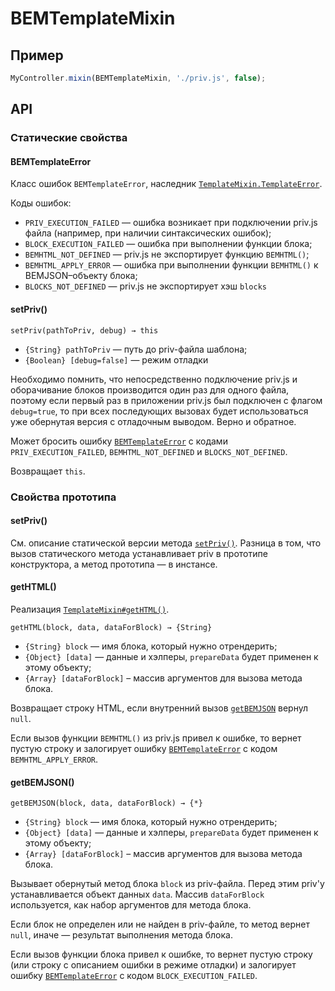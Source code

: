 # BEMTemplateMixin

## Пример

```javascript
MyController.mixin(BEMTemplateMixin, './priv.js', false);
```

## API

### Статические свойства

#### BEMTemplateError

Класс ошибок `BEMTemplateError`, наследник [`TemplateMixin.TemplateError`](TemplateMixin.md#templateerror).

Коды ошибок:

* `PRIV_EXECUTION_FAILED` — ошибка возникает при подключении priv.js файла (например, при наличии синтаксических ошибок);
* `BLOCK_EXECUTION_FAILED` — ошибка при выполнении функции блока;
* `BEMHTML_NOT_DEFINED` — priv.js не экспортирует функцию `BEMHTML()`;
* `BEMHTML_APPLY_ERROR` — ошибка при выполнении функции `BEMHTML()` к BEMJSON–объекту блока;
* `BLOCKS_NOT_DEFINED` — priv.js не экспортирует хэш `blocks`

#### setPriv()

`setPriv(pathToPriv, debug) → this`

* `{String} pathToPriv` — путь до priv-файла шаблона;
* `{Boolean} [debug=false]` — режим отладки

Необходимо помнить, что непосредственно подключение priv.js и оборачивание блоков производится один раз для одного файла,
поэтому если первый раз в приложении priv.js был подключен с флагом `debug=true`, то при всех последующих вызовах
будет использоваться уже обернутая версия с отладочным выводом. Верно и обратное.

Может бросить ошибку [`BEMTemplateError`](bemtemplateerror) с кодами `PRIV_EXECUTION_FAILED`, `BEMHTML_NOT_DEFINED` и `BLOCKS_NOT_DEFINED`.

Возвращает `this`.

### Свойства прототипа

#### setPriv()

См. описание статической версии метода [`setPriv()`](#setpriv). Разница в том, что вызов статического метода устанавливает
priv в прототипе конструктора, а метод прототипа — в инстансе.

#### getHTML()

Реализация [`TemplateMixin#getHTML()`](TemplateMixin.md#gethtml).

`getHTML(block, data, dataForBlock) → {String}`

* `{String} block` — имя блока, который нужно отрендерить;
* `{Object} [data]` — данные и хэлперы, `prepareData` будет применен к этому объекту;
* `{Array} [dataForBlock]` – массив аргументов для вызова метода блока.

Возвращает строку HTML, если внутренний вызов [`getBEMJSON`](#getbemjson) вернул `null`.

Если вызов функции `BEMHTML()` из priv.js привел к ошибке, то вернет пустую строку
и залогирует ошибку [`BEMTemplateError`](#bemtemplateerror) с кодом `BEMHTML_APPLY_ERROR`.

#### getBEMJSON()

`getBEMJSON(block, data, dataForBlock) → {*}`

* `{String} block` — имя блока, который нужно отрендерить;
* `{Object} [data]` — данные и хэлперы, `prepareData` будет применен к этому объекту;
* `{Array} [dataForBlock]` – массив аргументов для вызова метода блока.

Вызывает обернутый метод блока `block` из priv-файла. Перед этим priv'у устанавливается объект данных `data`.
Массив `dataForBlock` используется, как набор аргументов для метода блока.

Если блок не определен или не найден в priv-файле, то метод вернет `null`, иначе — результат выполнения метода блока.

Если вызов функции блока привел к ошибке, то вернет пустую строку (или строку с описанием ошибки в режиме отладки) и 
залогирует ошибку [`BEMTemplateError`](#bemtemplateerror) с кодом `BLOCK_EXECUTION_FAILED`.
